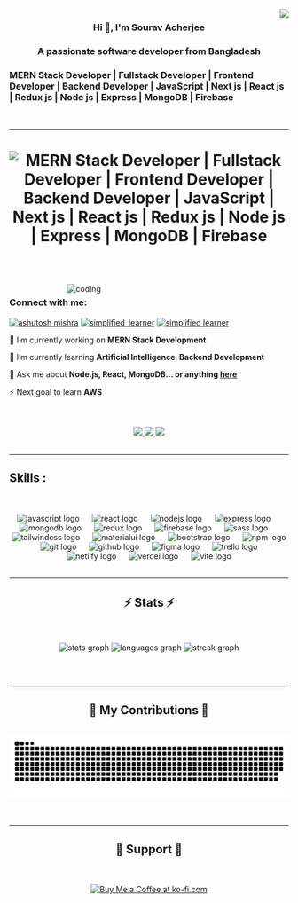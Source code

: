 
<img align="right" src="https://visitor-badge.laobi.icu/badge?page_id=devs-sourav.devs-sourav" />



<h3 align="center">Hi 👋, I'm <b>Sourav Acherjee</b></h3>
<h3 align="center">A passionate software developer from Bangladesh</h3>
<h3 align="left">MERN Stack Developer  |  Fullstack Developer  |  Frontend Developer  |  Backend Developer  |  JavaScript  |  Next js  |  React js  |  Redux js  |  Node js  |  Express  |  MongoDB  |  Firebase</h3>
<br>
<hr/>
<h1 align="center">
    <img src="https://readme-typing-svg.herokuapp.com?font=Nunito+Sans&weight=700&size=35&duration=4000&pause=800&color=FF9A00&background=FFFFFF00&center=true&vCenter=true&random=false&width=460&height=100&lines=Hey+I'm+%F0%9F%91%8B+Sourav+Acherjee;I'm+Mernstack+Developer+%F0%9F%A7%91%E2%80%8D%F0%9F%92%BB;I'm+Fullstack+Developer+%F0%9F%A7%91%E2%80%8D%F0%9F%92%BB;I'm+Frontend+Developer+%F0%9F%A7%91%E2%80%8D%F0%9F%92%BB;I'm+Backend+Developer+%F0%9F%A7%91%E2%80%8D%F0%9F%92%BB;I'm+React+JS+Developer+%F0%9F%A7%91%E2%80%8D%F0%9F%92%BB;I'm+Node+JS+Developer+%F0%9F%A7%91%E2%80%8D%F0%9F%92%BB;I'm+JavaScript+Developer+%F0%9F%A7%91%E2%80%8D%F0%9F%92%BB;" alt="MERN Stack Developer | Fullstack Developer | Frontend Developer | Backend Developer | JavaScript | Next js | React js | Redux js | Node js | Express | MongoDB | Firebase"/>
</h1>



<br/>
<br/>
<br clear=""/>

<img align="right" alt="coding" width="400" src="https://user-images.githubusercontent.com/55389276/140866485-8fb1c876-9a8f-4d6a-98dc-08c4981eaf70.gif">
<h3 align="left">Connect with me:</h3>
<p align="left">
<a href="https://www.linkedin.com/in/sourav-acherjee-a8258825b?utm_source=share&utm_campaign=share_via&utm_content=profile&utm_medium=android_app" target="blank"><img align="center" src="https://raw.githubusercontent.com/rahuldkjain/github-profile-readme-generator/master/src/images/icons/Social/linked-in-alt.svg" alt="ashutosh mishra" height="30" width="40" /></a>
<a href="https://www.instagram.com/ovi_acharjee_sourav/" target="blank"><img align="center" src="https://raw.githubusercontent.com/rahuldkjain/github-profile-readme-generator/master/src/images/icons/Social/instagram.svg" alt="simplified_learner" height="30" width="40" /></a>
<a href="https://www.facebook.com/profile.php?id=100008414221692" target="blank"><img align="center" src="https://raw.githubusercontent.com/rahuldkjain/github-profile-readme-generator/master/src/images/icons/Social/facebook.svg" alt="simplified learner" height="30" width="40" /></a>
</p>


<div align="left">
 
 🔭 I’m currently working on **MERN Stack Development**
 
 🌱 I’m currently learning **Artificial Intelligence, Backend Development**

💬 Ask me about **Node.js, React, MongoDB... or anything [here](https://github.com/devs-sourav/devs-sourav/issues)**

⚡ Next goal to learn **AWS**

 </div>
 <br/>
 <br/>
 
<div align="center"> 
  <a href="mailto:pedro.sales.muniz@gmail.com">
    <img src="https://img.shields.io/badge/Gmail-333333?style=for-the-badge&logo=gmail&logoColor=red" />
  </a>
  <a href="https://linkedin.com/in/pedro-sales-muniz" target="_blank">
    <img src="https://img.shields.io/badge/LinkedIn-0077B5?style=for-the-badge&logo=linkedin&logoColor=white" target="_blank" />
  </a>
  <a href="https://salesp07.github.io" target="_blank">
     <img src="https://img.shields.io/badge/Portfolio-FF5722?style=for-the-badge&logo=todoist&logoColor=white" target="_blank" /> <!-- sqlite, safari, google-chrome are other good icon options -->
  </a>
</div>


<br>
<hr/>

<h2 align="left">Skills :</h2>
<br><br>
<div align="center">
  <img src="https://img.shields.io/badge/JavaScript-F7DF1E?logo=javascript&logoColor=black&style=for-the-badge" height="25" alt="javascript logo"  />
  <img width="15" />
  <img src="https://img.shields.io/badge/React-61DAFB?logo=react&logoColor=black&style=for-the-badge" height="25" alt="react logo"  />
  <img width="15" />
  <img src="https://img.shields.io/badge/Node.js-339933?logo=nodedotjs&logoColor=white&style=for-the-badge" height="25" alt="nodejs logo"  />
  <img width="15" />
  <img src="https://img.shields.io/badge/Express-000000?logo=express&logoColor=white&style=for-the-badge" height="25" alt="express logo"  />
  <img width="15" />
  <img src="https://img.shields.io/badge/MongoDB-47A248?logo=mongodb&logoColor=white&style=for-the-badge" height="25" alt="mongodb logo"  />
  <img width="15" />
  <img src="https://img.shields.io/badge/Redux-764ABC?logo=redux&logoColor=white&style=for-the-badge" height="25" alt="redux logo"  />
  <img width="15" />
  <img src="https://img.shields.io/badge/Firebase-FFCA28?logo=firebase&logoColor=black&style=for-the-badge" height="25" alt="firebase logo"  />
  <img width="15" />
  <img src="https://img.shields.io/badge/Sass-CC6699?logo=sass&logoColor=black&style=for-the-badge" height="25" alt="sass logo"  />
  <img width="15" />
  <img src="https://img.shields.io/badge/Tailwind CSS-06B6D4?logo=tailwindcss&logoColor=black&style=for-the-badge" height="25" alt="tailwindcss logo"  />
  <img width="15" />
  <img src="https://img.shields.io/badge/MUI-007FFF?logo=mui&logoColor=white&style=for-the-badge" height="25" alt="materialui logo"  />
  <img width="15" />
  <img src="https://img.shields.io/badge/Bootstrap-7952B3?logo=bootstrap&logoColor=white&style=for-the-badge" height="25" alt="bootstrap logo"  />
  <img width="15" />
  <img src="https://img.shields.io/badge/npm-CB3837?logo=npm&logoColor=white&style=for-the-badge" height="25" alt="npm logo"  />
  <img width="15" />
  <img src="https://img.shields.io/badge/Git-F05032?logo=git&logoColor=white&style=for-the-badge" height="25" alt="git logo"  />
  <img width="15" />
  <img src="https://img.shields.io/badge/GitHub-181717?logo=github&logoColor=white&style=for-the-badge" height="25" alt="github logo"  />
  <img width="15" />
  <img src="https://img.shields.io/badge/Figma-F24E1E?logo=figma&logoColor=white&style=for-the-badge" height="25" alt="figma logo"  />
  <img width="15" />
  <img src="https://img.shields.io/badge/Trello-0052CC?logo=trello&logoColor=white&style=for-the-badge" height="25" alt="trello logo"  />
  <img width="15" />
  <img src="https://img.shields.io/badge/Netlify-00C7B7?logo=netlify&logoColor=black&style=for-the-badge" height="25" alt="netlify logo"  />
  <img width="15" />
  <img src="https://img.shields.io/badge/Vercel-000000?logo=vercel&logoColor=white&style=for-the-badge" height="25" alt="vercel logo"  />
  <img width="15" />
  <img src="https://img.shields.io/badge/Vite-646CFF?logo=vite&logoColor=white&style=for-the-badge" height="25" alt="vite logo"  />
</div>


<br/>
<hr/>
<h2 align="center">⚡ Stats ⚡</h2>
<br><br>
<div align="center">
  <img  src="https://github-readme-stats.vercel.app/api?username=devs-sourav&hide_title=false&hide_rank=true&show_icons=true&include_all_commits=true&count_private=true&disable_animations=false&theme=react&locale=en&hide_border=false&order=1" height="159.5" alt="stats graph"  />
  <img src="https://github-readme-stats.vercel.app/api/top-langs?username=devs-sourav&locale=en&hide_title=false&layout=compact&card_width=320&langs_count=7&theme=react&hide_border=false&order=2" height="159.5" alt="languages graph"  />
  <img src="https://streak-stats.demolab.com?user=devs-sourav&locale=en&mode=weekly&theme=react&hide_border=false&border_radius=0&order=3" height="235" alt="streak graph"  />
</div>

<!-- <div align=center>
  <img width=390 align="center" src="https://github-readme-stats.vercel.app/api/top-langs/?username=devs-sourav&theme=react&hide_border=false&include_all_commits=false&count_private=false&layout=compact" alt="top langs" />
  <img width=390 src="https://github-readme-stats.vercel.app/api?username=devs-sourav&theme=react&hide_border=false&include_all_commits=false&count_private=false" alt="streak stats"/>
  <br/>
  <img width=390 src="https://github-readme-streak-stats.herokuapp.com/?user=devs-sourav&theme=react&hide_border=false"  alt="readme stats" />
</div> -->

<br/><br/>

<hr/>

<div align="center">
  <h2>🐍 My Contributions 🐍</h2>
  <br>
  <img alt="snake eating my contributions" src="https://raw.githubusercontent.com/devs-sourav/devs-sourav/output/github-contribution-grid-snake.svg" />
  <br/><br/><br/>
</div>

<hr/>

<div align="center">
<h2>🎁 Support 🎁</h2>
<br/><br/>
<a href='https://ko-fi.com/souravacharjee' target='_blank'><img height='64' style='border:0px;height:64px;' src='https://storage.ko-fi.com/cdn/kofi1.png?v=3' border='0' alt='Buy Me a Coffee at ko-fi.com' /></a>

</div>

<br/>
